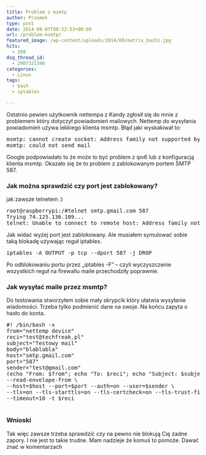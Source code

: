 ```yaml
---
title: Problem z msmtp
author: Przemek
type: post
date: 2014-08-07T08:52:53+00:00
url: /problem-msmtp/
featured_image: /wp-content/uploads/2014/08/matrix_bash1.jpg
hits:
  - 209
dsq_thread_id:
  - 2907321340
categories:
  - Linux
tags:
  - bash
  - iptables

---
```

Ostatnio pewien użytkownik nettempa z Kandy zgłosił się do mnie z problemem który dotyczył powiadomień mailowych. Nettemp do wysyłania powiadomień używa lekkiego klienta msmtp. Błąd jaki wyskakiwał to:

<pre>msmtp: cannot create socket: Address family not supported by protocol 
msmtp: could not send mail</pre>

Google podpowiadało to że może to być problem z ipv6 lub z konfiguracją klienta msmtp. Okazało się że to problem z zablokowanym portem SMTP 587.

### Jak można sprawdzić czy port jest zablokowany?

jak zawsze telnetem :)

<pre>root@raspberrypi:/#telnet smtp.gmail.com 587
Trying 74.125.136.109...
telnet: Unable to connect to remote host: Address family not supported by protocol</pre>

Jak widać wyżej port jest zablokowany. Ale musiałem symulować sobie taką blokadę używając reguł iptables.

<pre>iptables -A OUTPUT -p tcp --dport 587 -j DROP</pre>

Po odblokowaniu portu przez &#8222;iptables -F&#8221; &#8211; czyli wyczyszczenie wszystkich reguł na firewallu maile przechodziły poprawnie.

### Jak wysyłać maile przez msmtp?

Do testowania stworzyłem sobie mały skrypcik który ułatwia wysyłanie wiadomości. Trzeba tylko podmienić dane na swoje. Na końcu zapyta o hasło do konta.

<pre>#! /bin/bash -x
from="nettemp device"
reci="test@techfreak.pl"
subject="Testowy mail"
body="blablabla"
host="smtp.gmail.com"
port="587"
sender="test@gmail.com"
(echo "From: $from"; echo "To: $reci"; echo "Subject: $subject" ;echo -e "$body";) | msmtp \
--read-envelope-from \
--host=$host --port=$port --auth=on --user=$sender \
--tls=on --tls-starttls=on --tls-certcheck=on --tls-trust-file=/etc/ssl/certs/ca-certificates.crt \
--timeout=10 -t $reci

</pre>

### Wnioski

Tak więc zawsze trzeba sprawdzić czy na pewno nie blokują Cię żadne zapory. I nie jest to takie trudne. Mam nadzieje że komuś to pomoże. Dawać znać w komentarzach

&nbsp;